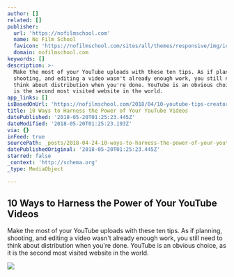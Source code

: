 ```yaml
---
author: []
related: []
publisher:
  url: 'https://nofilmschool.com'
  name: No Film School
  favicon: 'https://nofilmschool.com/sites/all/themes/responsive/img/icons/favicon.ico'
  domain: nofilmschool.com
keywords: []
description: >-
  Make the most of your YouTube uploads with these ten tips. As if planning,
  shooting, and editing a video wasn't already enough work, you still need to
  think about distribution when you're done. YouTube is an obvious choice, as it
  is the second most visited website in the world.
app_links: []
isBasedOnUrl: 'https://nofilmschool.com/2018/04/10-youtube-tips-creators-should-know-about'
title: 10 Ways to Harness the Power of Your YouTube Videos
datePublished: '2018-05-20T01:25:23.445Z'
dateModified: '2018-05-20T01:25:23.193Z'
via: {}
inFeed: true
sourcePath: _posts/2018-04-24-10-ways-to-harness-the-power-of-your-youtube-videos.md
datePublishedOriginal: '2018-05-20T01:25:23.445Z'
starred: false
_context: 'http://schema.org'
_type: MediaObject

---
```

<article style=""><h1>10 Ways to Harness the Power of Your YouTube Videos</h1><p>Make the most of your YouTube uploads with these ten tips. As if planning, shooting, and editing a video wasn't already enough work, you still need to think about distribution when you're done. YouTube is an obvious choice, as it is the second most visited website in the world.</p><img src="https://nofilmschool.com/sites/default/files/styles/facebook/public/youtube_2.jpg?itok=xUcehIrG" /></article>